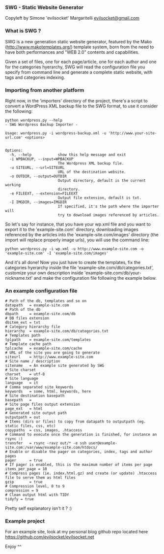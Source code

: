 ###  SWG - Static Website Generator
Copyleft by Simone 'evilsocket' Margaritelli <evilsocket@gmail.com>

### What is SWG ?

SWG is a new generation static website generator, featured by the Mako (http://www.makotemplates.org/) template system, born from the need to
have both performances and "WEB 2.0" contents and capabilities.

Given a set of files, one for each page/article, one for each author and one for the categories hyerarchy, SWG will read the configuration file
you specify from command line and generate a complete static website, with tags and categories indexing.

### Importing from another platform

Right now, in the 'importers' directory of the project, there's a script to convert a WordPress XML backup file to the
SWG format, to use it consider the following:

    python wordpress.py --help
    - SWG Wordpress Backup Importer -
    
    Usage: wordpress.py -i wordpress-backup.xml -u 'http://www.your-site-url.com' <options>
    
    
    Options:
      -h, --help            show this help message and exit
      -i WPBACKUP, --input=WPBACKUP
                            The Wordpress XML backup file.
      -u SITEURL, --url=SITEURL
                            URL of the destination website.
      -o OUTDIR, --output=OUTDIR
                            Output directory, default is the current working
                            directory.
      -e FILEEXT, --extension=FILEEXT
                            Output file extension, default is txt.
      -I IMGDIR, --images=IMGDIR
                            If specified, it's the path where the importer will
                            try to download images referenced by articles.

So let's say for instance, that you have your wp.xml file and you want to export it to the 'example-site.com' directory, downloading
images referenced by the articles into the 'example-site.com/images' directory (the import will replace properly image urls), you
will use the command line:

    python wordpress.py -i wp.xml -u http://www.example-site.com -o 'example-site.com' -I 'example-site.com/images'

And it's all done!
Now you just have to create the templates, fix the categories hyerarchy inside the file 'example-site.com/db/categories.txt', customize
your own description inside 'example-site.com/db/your-nickname.txt' and make the configuration file following the example below.

### An example configuration file

    # Path of the db, templates and so on
    datapath   = example-site.com
    # Path of the db
    dbpath     = example-site.com/db
    # DB files extension
    dbitem_ext = txt
    # Category hierarchy file
    hierarchy  = example-site.com/db/categories.txt
    # Templates path
    tplpath    = example-site.com/templates
    # Template cache path
    tplcache   = example-site.com/cache
    # URL of the site you are going to generate
    siteurl    = http://www.example-site.com
    # Site name / description
    sitename   = An example site generated by SWG
    # Site charset
    charset    = utf-8
    # Site language
    language   = it
    # Comma separated site keywords
    keywords   = some, html, keywords, here
    # Site destination basepath
    basepath   = 
    # Site page files output extension
    page_ext   = html
    # Generated site output path
    outputpath = out
    # Items (dirs or files) to copy from datapath to outputpath (eg. static files, css, etc)
    copypaths  = css, images, .htaccess
    # Command to execute once the generation is finished, for instance an rsync :)
    transfer   = rsync -ravz out/* -e ssh user@example-site.com:/var/www/example-site.com/htdocs/
    # Enable or disable the pager on categories, index, tags and author pages
    pager      = true
    # If pager is enabled, this is the maximum number of items per page
    items_per_page = 10
    # Compress pages (ie. index.html.gz) and create (or update) .htaccess file to serve them as html files
    gzip       = true
    # Compression level, 0 to 9
    compression = 9
    # Clean output html with TIDY
    tidyfy = true

Pretty self explanatory isn't it ? :)

### Example project

For an example site, look at my personal blog github repo located here https://github.com/evilsocket/evilsocket.net

Enjoy ^^
